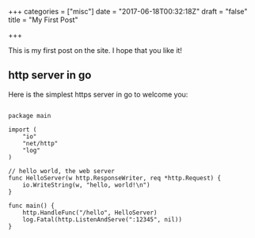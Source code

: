 +++
categories = ["misc"]
date = "2017-06-18T00:32:18Z"
draft = "false"
title = "My First Post"

+++

This is my first post on the site.  I hope that you like it!

## http server in go

Here is the simplest https server in go to welcome you:


```golang

package main

import (
	"io"
	"net/http"
	"log"
)

// hello world, the web server
func HelloServer(w http.ResponseWriter, req *http.Request) {
	io.WriteString(w, "hello, world!\n")
}

func main() {
	http.HandleFunc("/hello", HelloServer)
	log.Fatal(http.ListenAndServe(":12345", nil))
}

```
